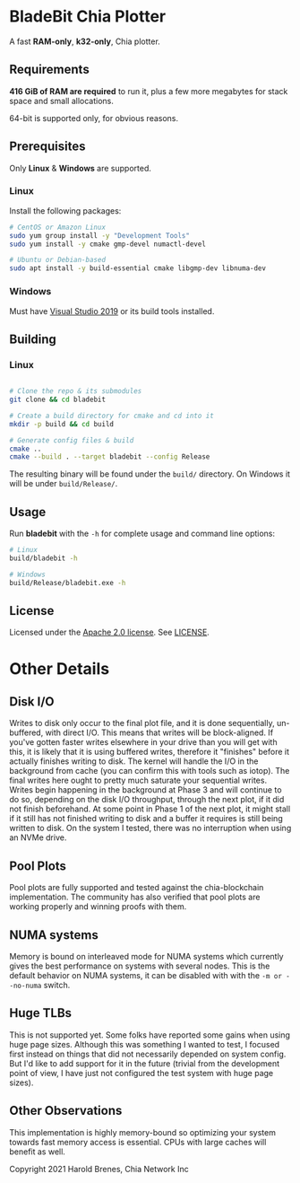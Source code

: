 # BladeBit Chia Plotter

A fast **RAM-only**, **k32-only**, Chia plotter.

## Requirements
**416 GiB of RAM are required** to run it, plus a few more megabytes for stack space and small allocations. 

64-bit is supported only, for obvious reasons.

## Prerequisites
Only **Linux** & **Windows** are supported.

### Linux

Install the following packages:
```bash
# CentOS or Amazon Linux
sudo yum group install -y "Development Tools"
sudo yum install -y cmake gmp-devel numactl-devel

# Ubuntu or Debian-based
sudo apt install -y build-essential cmake libgmp-dev libnuma-dev
```

### Windows
Must have [Visual Studio 2019](https://visualstudio.microsoft.com/vs/) or its build tools installed.

## Building


### Linux
```bash

# Clone the repo & its submodules
git clone && cd bladebit

# Create a build directory for cmake and cd into it
mkdir -p build && cd build

# Generate config files & build
cmake ..
cmake --build . --target bladebit --config Release
```

The resulting binary will be found under the `build/` directory.
On Windows it will be under `build/Release/`.

## Usage
Run **bladebit** with the `-h` for complete usage and command line options:

```bash
# Linux
build/bladebit -h

# Windows
build/Release/bladebit.exe -h
```


## License
Licensed under the [Apache 2.0 license](https://www.apache.org/licenses/LICENSE-2.0). See [LICENSE](LICENSE).


# Other Details

## Disk I/O
Writes to disk only occur to the final plot file, and it is done sequentially, un-buffered, with direct I/O. This means that writes will be block-aligned. If you've gotten faster writes elsewhere in your drive than you will get with this, it is likely that it is using buffered writes, therefore it "finishes" before it actually finishes writing to disk. The kernel will handle the I/O in the background from cache (you can confirm this with tools such as iotop). The final writes here ought to pretty much saturate your sequential writes. Writes begin happening in the background at Phase 3 and will continue to do so, depending on the disk I/O throughput, through the next plot, if it did not finish beforehand. At some point in Phase 1 of the next plot, it might stall if it still has not finished writing to disk and a buffer it requires is still being written to disk. On the system I tested, there was no interruption when using an NVMe drive.


## Pool Plots
Pool plots are fully supported and tested against the chia-blockchain implementation. The community has also verified that pool plots are working properly and winning proofs with them.

## NUMA systems
Memory is bound on interleaved mode for NUMA systems which currently gives the best performance on systems with several nodes. This is the default behavior on NUMA systems, it can be disabled with with the `-m or --no-numa` switch.


## Huge TLBs
This is not supported yet. Some folks have reported some gains when using huge page sizes. Although this was something I wanted to test, I focused first instead on things that did not necessarily depended on system config. But I'd like to add support for it in the future (trivial from the development point of view, I have just not configured the test system with huge page sizes).

## Other Observations
This implementation is highly memory-bound so optimizing your system towards fast memory access is essential. CPUs with large caches will benefit as well.


Copyright 2021 Harold Brenes, Chia Network Inc

